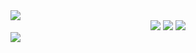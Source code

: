
<img src="https://capsule-render.vercel.app/api?type=waving&color=ECDC7A&height=140&section=header&text=Jae0o&animation=blink&fontSize=20&fontAlign=10&fontAlignY=5"/>

<div align="center">
<img src="https://img.shields.io/badge/HTML5-E34F26?style=flat-square&logo=HTML5&logoColor=white"/></a>
<img src="https://img.shields.io/badge/CSS3-1572B6?style=flat-square&logo=CSS3&logoColor=white"/></a>
<img src="https://img.shields.io/badge/Javascript-F7DF1E?style=flat-square&logo=Javascript&logoColor=white"/></a>
</div>




<img src="https://capsule-render.vercel.app/api?type=waving&color=ECDC7A&height=100&section=footer&text=&fontSize=90"/>
